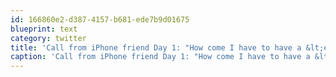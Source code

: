 ```yaml
---
id: 166860e2-d387-4157-b681-ede7b9d01675
blueprint: text
category: twitter
title: 'Call from iPhone friend Day 1: "How come I have to have a &lt;expletive&gt; iTunes account to install free apps (Facebook)?"'
caption: 'Call from iPhone friend Day 1: "How come I have to have a &lt;expletive&gt; iTunes account to install free apps (Facebook)?"'
---
```

